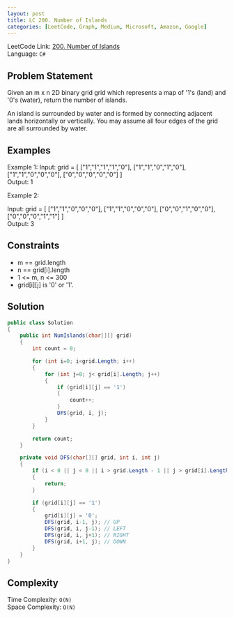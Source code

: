 ```yaml
---
layout: post
title: LC 200. Number of Islands
categories: [LeetCode, Graph, Medium, Microsoft, Amazon, Google]
---
```


LeetCode Link: [200. Number of Islands](https://leetcode.com/problems/number-of-islands/description/)  
Language: `C#`  

## Problem Statement

Given an m x n 2D binary grid grid which represents a map of '1's (land) and '0's (water), return the number of islands.

An island is surrounded by water and is formed by connecting adjacent lands horizontally or vertically. You may assume all four edges of the grid are all surrounded by water.


## Examples

Example 1:
Input: grid = [
  ["1","1","1","1","0"],
  ["1","1","0","1","0"],
  ["1","1","0","0","0"],
  ["0","0","0","0","0"]
]  
Output: 1

Example 2:

Input: grid = [
  ["1","1","0","0","0"],
  ["1","1","0","0","0"],
  ["0","0","1","0","0"],
  ["0","0","0","1","1"]
]  
Output: 3

## Constraints  

* m == grid.length
* n == grid[i].length
* 1 <= m, n <= 300
* grid[i][j] is '0' or '1'.


## Solution

``` csharp
public class Solution 
{
    public int NumIslands(char[][] grid) 
    {
        int count = 0;

        for (int i=0; i<grid.Length; i++)
        {
            for (int j=0; j< grid[i].Length; j++)
            {
                if (grid[i][j] == '1')
                {
                    count++;
                }
                DFS(grid, i, j);
            }
        }

        return count;
    }

    private void DFS(char[][] grid, int i, int j)
    {
        if (i < 0 || j < 0 || i > grid.Length - 1 || j > grid[i].Length -1 || grid[i][j] == '0')
        {
            return;
        }

        if (grid[i][j] == '1')
        {
            grid[i][j] = '0';
            DFS(grid, i-1, j); // UP
            DFS(grid, i, j-1); // LEFT
            DFS(grid, i, j+1); // RIGHT
            DFS(grid, i+1, j); // DOWN
        }
    }
}
```

## Complexity

Time Complexity: `O(N)`  
Space Complexity: `O(N)`  
